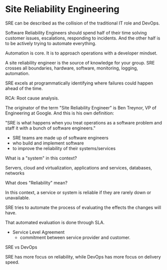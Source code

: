 # Site Reliability Engineering

SRE can be described as the collision of the traditional IT role and DevOps.

Software Reliability Engineers should spend half of their time solving customer issues, escalations, responding to incidents.
And the other half is to be actively trying to automate everything.

Automation is core. It is to approach operations with a developer mindset.

A site reliability engineer is the source of knowledge for your group. SRE crosses all boundaries, hardware, software, monitoring, logging, automation.

SRE excels at programmatically identifying where failures could happen ahead of the time.

RCA: Root cause analysis.

The originator of the term "Site Reliability Engineer" is Ben Treynor, VP of Engineering at Google. And this is his own definition:

"SRE is what happens when you treat operations as a software problem and staff it with a bunch of software engineers."

* SRE teams are made up of software engineers
* who build and implement software
* to improve the reliability of their systems/services

What is a "system" in this context?

Servers, cloud and virtualization, applications and services, databases, networks

What does "Reliability" mean?

In this context, a service or system is reliable if they are rarely down or unavailable.

SRE tries to automate the process of evaluating the effects the changes will have.

That automated evaluation is done through SLA.

* Service Level Agreement
  * commitment between service provider and customer.

SRE vs DevOps

SRE has more focus on reliability, while DevOps has more focus on delivery speed.
